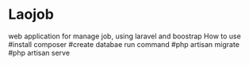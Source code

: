 # Laojob
web application for manage job, using laravel and boostrap 
How to use
#install composer
#create databae
run command
#php artisan migrate
#php artisan serve
